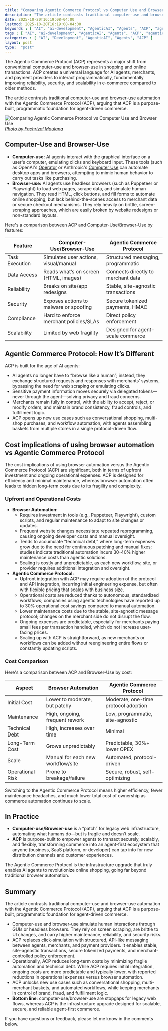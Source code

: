 ```yaml
---
title: "Comparing Agentic Commerce Protocol vs Computer Use and Browser Use"
description: "The article contrasts traditional computer-use and browser-use automation with the Agentic Commerce Protocol (ACP), arguing that ACP is a purpose-built, programmatic foundation for agent-driven commerce."
date: 2025-10-20T16:19:08-04:00
lastmod: 2025-10-20T16:19:08-04:00
keywords : [ "AI", "ai-development", "AgenticAI", "Agents", "ACP", "agentic-commerce-protocol", "ai-tools", "computer-use", "browser-use" ]
tags : [ "AI", "ai-development", "AgenticAI", "Agents", "ACP", "agentic-commerce-protocol", "ai-tools", "computer-use", "browser-use" ]
categories : [ "AI", "Development", "AgenticAI", "Agents", "ACP" ]
layout: post
type:  "post"
---
```


The Agentic Commerce Protocol (ACP) represents a major shift from conventional computer-use and browser-use in shopping and online transactions. ACP creates a universal language for AI agents, merchants, and payment providers to interact programmatically, fundamentally improving reliability, security, and scalability in e-commerce compared to older methods.

The article contrasts traditional computer-use and browser-use automation with the Agentic Commerce Protocol (ACP), arguing that ACP is a purpose-built, programmatic foundation for agent-driven commerce.
<!--more-->

![Comparing Agentic Commerce Protocol vs Computer Use and Browser Use](https://plus.unsplash.com/premium_photo-1720274013734-b172a1c8c31e?ixlib=rb-4.1.0&ixid=M3wxMjA3fDB8MHxwaG90by1wYWdlfHx8fGVufDB8fHx8fA%3D%3D&auto=format&fit=crop&q=80&w=1374)
*[Photo by Fachrizal Maulana](https://unsplash.com/@fachrizalm)*

## Computer-Use and Browser-Use

- **Computer-use:** AI agents interact with the graphical interface on a user's computer, emulating clicks and keyboard input. These tools (such as OpenAI's [Operator](https://openai.com/index/introducing-operator/) or Anthropic's [Computer Use](https://www.anthropic.com/news/3-5-models-and-computer-use) can automate desktop apps and browsers, attempting to mimic human behavior to carry out tasks like purchasing.
- **Browser-use:** AI agents use headless browsers (such as Puppeteer or Playwright) to load web pages, scrape data, and simulate human navigation. They read HTML, click buttons, and fill forms to automate online shopping, but lack behind-the-scenes access to merchant data or secure checkout mechanisms. They rely heavily on brittle, screen-scraping approaches, which are easily broken by website redesigns or non-standard layouts.

Here's a comparison between ACP and Computer-Use/Browser-Use by features:

| **Feature** | **Computer-Use/Browser-Use** | **Agentic Commerce Protocol** |
| --- | --- | --- |
| Task Execution | Simulates user actions, visual/manual | Structured messaging, programmatic |
| Data Access | Reads what’s on screen (HTML, images) | Connects directly to merchant data |
| Reliability | Breaks on site/app redesigns | Stable, site-agnostic transactions |
| Security | Exposes actions to malware or spoofing | Secure tokenized payments, HMAC |
| Compliance | Hard to enforce merchant policies/SLAs | Direct policy enforcement |
| Scalability | Limited by web fragility | Designed for agent-scale commerce |

## Agentic Commerce Protocol: How It’s Different

ACP is built for the age of AI agents:

- AI agents no longer have to “browse like a human”; instead, they exchange structured requests and responses with merchants’ systems, bypassing the need for web scraping or emulating clicks.
- Sensitive payment information moves securely via delegated tokens—never through the agent—solving privacy and fraud concerns.
- Merchants remain fully in control, with the ability to accept, reject, or modify orders, and maintain brand consistency, fraud controls, and fulfillment logic.
- ACP opens up new use cases such as conversational shopping, multi-shop purchases, and workflow automation, with agents assembling baskets from multiple stores in a single protocol-driven flow.

## Cost implications of using browser automation vs Agentic Commerce Protocol

The cost implications of using browser automation versus the Agentic Commerce Protocol (ACP) are significant, both in terms of upfront investment and ongoing operational expenses. ACP is designed for efficiency and minimal maintenance, whereas browser automation often leads to hidden long-term costs due to its fragility and complexity.

### Upfront and Operational Costs

- **Browser Automation:**
    - Requires investment in tools (e.g., Puppeteer, Playwright), custom scripts, and regular maintenance to adapt to site changes or updates.
    - Frequent website changes necessitate repeated reprogramming, causing ongoing developer costs and manual oversight.
    - Tends to accumulate “technical debt,” where long-term expenses grow due to the need for continuous patching and manual fixes; studies indicate traditional automation incurs 30-40% higher maintenance costs than agentic solutions.
    - Scaling is costly and unpredictable, as each new workflow, site, or provider requires additional integration and oversight.
- **Agentic Commerce Protocol:**
    - Upfront integration with ACP may require adoption of the protocol and API integration, incurring initial engineering expense, but often with flexible pricing that scales with business size.
    - Operational costs are reduced thanks to autonomous, standardized workflows; companies using agentic technologies have reported up to 30% operational cost savings compared to manual automation.
    - Lower maintenance costs due to the stable, site-agnostic message protocol; changes on the merchant side do not disrupt the flow.
    - Ongoing expenses are predictable, especially for merchants paying small fees per transaction handled, which do not increase user-facing prices.
    - Scaling up with ACP is straightforward, as new merchants or workflows can be added without reengineering entire flows or constantly updating scripts.

### Cost Comparison

Here's a comparison between ACP and Browser-Use by cost:

| **Aspect** | **Browser Automation** | **Agentic Commerce Protocol** |
| --- | --- | --- |
| Initial Cost | Lower to moderate, but patchy | Moderate; one-time protocol adoption |
| Maintenance | High, ongoing, frequent rework | Low, programmatic, site-agnostic |
| Technical Debt | High, increases over time | Minimal |
| Long-Term Cost | Grows unpredictably | Predictable, 30%+ lower OPEX |
| Scale | Manual for each new workflow/site | Automated, protocol-driven |
| Operational Risk | Prone to breakage/failure | Secure, robust, self-optimizing |

Switching to the Agentic Commerce Protocol means higher efficiency, fewer maintenance headaches, and much lower total cost of ownership as commerce automation continues to scale.

## In Practice

- **Computer-use/Browser-use** is a “patch” for legacy web infrastructure, automating what humans do—but is fragile and doesn’t scale.
- **ACP** is purpose-built to empower agents to transact securely, scalably, and flexibly, transforming commerce into an agent-first ecosystem that anyone (business, SaaS platform, or developer) can tap into for new distribution channels and customer experiences.

The Agentic Commerce Protocol is the infrastructure upgrade that truly enables AI agents to revolutionize online shopping, going far beyond traditional browser automation.

## Summary

The article contrasts traditional computer-use and browser-use automation with the Agentic Commerce Protocol (ACP), arguing that ACP is a purpose-built, programmatic foundation for agent-driven commerce.

- Computer-use and browser-use simulate human interactions through GUIs or headless browsers. They rely on screen scraping, are brittle to UI changes, and carry higher maintenance, reliability, and security risks.
- ACP replaces click-simulation with structured, API-like messaging between agents, merchants, and payment providers. It enables stable, site-agnostic transactions, secure tokenized payments, and merchant-controlled policy enforcement.
- Operationally, ACP reduces long-term costs by minimizing fragile automation and technical debt. While ACP requires initial integration, ongoing costs are more predictable and typically lower, with reported reductions in operational expenses versus browser automation.
- ACP unlocks new use cases such as conversational shopping, multi-merchant baskets, and automated workflows, while keeping merchants in control of brand, fraud, and fulfillment logic.
- **Bottom line**: computer-use/browser-use are stopgaps for legacy web flows, whereas ACP is the infrastructure upgrade designed for scalable, secure, and reliable agent-first commerce.

If you have questions or feedback, please let me know in the comments below.

